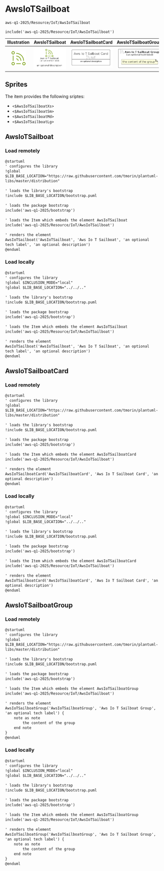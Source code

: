 # AwsIoTSailboat


```text
aws-q1-2025/Resource/IoT/AwsIoTSailboat
```

```text
include('aws-q1-2025/Resource/IoT/AwsIoTSailboat')
```



| Illustration | AwsIoTSailboat | AwsIoTSailboatCard | AwsIoTSailboatGroup |
| :---: | :---: | :---: | :---: |
| ![illustration for Illustration](../../../aws-q1-2025/Resource/IoT/AwsIoTSailboat.png) | ![illustration for AwsIoTSailboat](../../../aws-q1-2025/Resource/IoT/AwsIoTSailboat.Local.png) | ![illustration for AwsIoTSailboatCard](../../../aws-q1-2025/Resource/IoT/AwsIoTSailboatCard.Local.png) | ![illustration for AwsIoTSailboatGroup](../../../aws-q1-2025/Resource/IoT/AwsIoTSailboatGroup.Local.png) |



## Sprites
The item provides the following sriptes:

- `<$AwsIoTSailboatXs>`
- `<$AwsIoTSailboatSm>`
- `<$AwsIoTSailboatMd>`
- `<$AwsIoTSailboatLg>`





## AwsIoTSailboat

### Load remotely
```plantuml
@startuml
' configures the library
!global $LIB_BASE_LOCATION="https://raw.githubusercontent.com/tmorin/plantuml-libs/master/distribution"

' loads the library's bootstrap
!include $LIB_BASE_LOCATION/bootstrap.puml

' loads the package bootstrap
include('aws-q1-2025/bootstrap')

' loads the Item which embeds the element AwsIoTSailboat
include('aws-q1-2025/Resource/IoT/AwsIoTSailboat')

' renders the element
AwsIoTSailboat('AwsIoTSailboat', 'Aws Io T Sailboat', 'an optional tech label', 'an optional description')
@enduml
```

### Load locally
```plantuml
@startuml
' configures the library
!global $INCLUSION_MODE="local"
!global $LIB_BASE_LOCATION="../../.."

' loads the library's bootstrap
!include $LIB_BASE_LOCATION/bootstrap.puml

' loads the package bootstrap
include('aws-q1-2025/bootstrap')

' loads the Item which embeds the element AwsIoTSailboat
include('aws-q1-2025/Resource/IoT/AwsIoTSailboat')

' renders the element
AwsIoTSailboat('AwsIoTSailboat', 'Aws Io T Sailboat', 'an optional tech label', 'an optional description')
@enduml
```

## AwsIoTSailboatCard

### Load remotely
```plantuml
@startuml
' configures the library
!global $LIB_BASE_LOCATION="https://raw.githubusercontent.com/tmorin/plantuml-libs/master/distribution"

' loads the library's bootstrap
!include $LIB_BASE_LOCATION/bootstrap.puml

' loads the package bootstrap
include('aws-q1-2025/bootstrap')

' loads the Item which embeds the element AwsIoTSailboatCard
include('aws-q1-2025/Resource/IoT/AwsIoTSailboat')

' renders the element
AwsIoTSailboatCard('AwsIoTSailboatCard', 'Aws Io T Sailboat Card', 'an optional description')
@enduml
```

### Load locally
```plantuml
@startuml
' configures the library
!global $INCLUSION_MODE="local"
!global $LIB_BASE_LOCATION="../../.."

' loads the library's bootstrap
!include $LIB_BASE_LOCATION/bootstrap.puml

' loads the package bootstrap
include('aws-q1-2025/bootstrap')

' loads the Item which embeds the element AwsIoTSailboatCard
include('aws-q1-2025/Resource/IoT/AwsIoTSailboat')

' renders the element
AwsIoTSailboatCard('AwsIoTSailboatCard', 'Aws Io T Sailboat Card', 'an optional description')
@enduml
```

## AwsIoTSailboatGroup

### Load remotely
```plantuml
@startuml
' configures the library
!global $LIB_BASE_LOCATION="https://raw.githubusercontent.com/tmorin/plantuml-libs/master/distribution"

' loads the library's bootstrap
!include $LIB_BASE_LOCATION/bootstrap.puml

' loads the package bootstrap
include('aws-q1-2025/bootstrap')

' loads the Item which embeds the element AwsIoTSailboatGroup
include('aws-q1-2025/Resource/IoT/AwsIoTSailboat')

' renders the element
AwsIoTSailboatGroup('AwsIoTSailboatGroup', 'Aws Io T Sailboat Group', 'an optional tech label') {
    note as note
        the content of the group
    end note
}
@enduml
```

### Load locally
```plantuml
@startuml
' configures the library
!global $INCLUSION_MODE="local"
!global $LIB_BASE_LOCATION="../../.."

' loads the library's bootstrap
!include $LIB_BASE_LOCATION/bootstrap.puml

' loads the package bootstrap
include('aws-q1-2025/bootstrap')

' loads the Item which embeds the element AwsIoTSailboatGroup
include('aws-q1-2025/Resource/IoT/AwsIoTSailboat')

' renders the element
AwsIoTSailboatGroup('AwsIoTSailboatGroup', 'Aws Io T Sailboat Group', 'an optional tech label') {
    note as note
        the content of the group
    end note
}
@enduml
```

